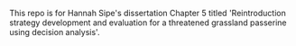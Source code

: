This repo is for Hannah Sipe's dissertation Chapter 5 titled 'Reintroduction strategy development and evaluation for a threatened grassland passerine using decision analysis'. 
